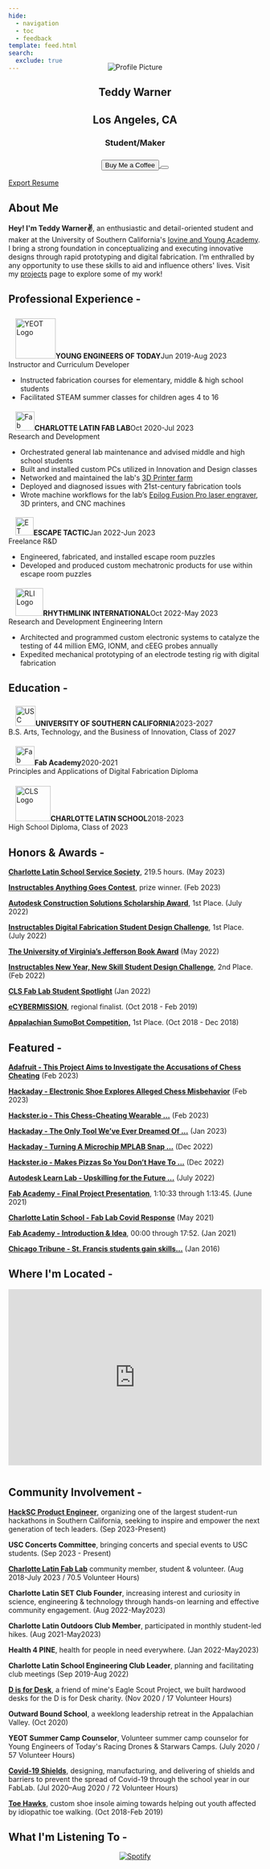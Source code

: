 ```yaml
---
hide:
  - navigation
  - toc
  - feedback
template: feed.html
search:
  exclude: true
---
```


<head>
  <meta charset="UTF-8">
  <meta name="viewport" content="width=device-width, initial-scale=1.0">
  <title>Teddy Warner</title>
  <script src="https://kit.fontawesome.com/79ff35ecec.js" crossorigin="anonymous"></script>
  <link rel="stylesheet" href="../../assets/css/about.css">
    <!-- Stylesheet not working with current static site implementation, so enjoy the inline styles lol -->
  <style>
    .scrollDown .md-header {
    transform: translate3d(0, -100%, 0);
    }
    .scrollUp .md-header {
    transform: none;
    }
    :root {
    --duration: 1s;
    --nav-duration: calc(var(--duration) / 4);
    --ease: cubic-bezier(0.215, 0.61, 0.355, 1);
    --space: 1rem;
    --font-size: 1.125rem;
    --line-height: 1.5;
    --inputicon: hsla(0, 0%, 0%, 0.87);
    --toggledinputicon: white;
    --formbg: hsla(0, 0%, 0%, 0.25);
    --formhover: hsla(0, 0%, 0%, 0.32);
    --toggledform: hsla(0, 0%, 100%, 0.12);
    --toggledformhover: hsla(0, 0%, 100%, 0.3);
    --avatar: url("../../images/index/avatardark.svg");
    --quote: url("../../images/index/quote/");
    --articlebg: hsla(0, 0%, 0%, 0.04);
    }
    [data-md-color-scheme="slate"] {
    /*--md-default-bg-color: hsla(228, 7%, 14%, 1);*/
        --inputicon: white;
        --toggledinputicon: hsla(0, 0%, 0%, 0.87);
        --formhover: hsla(0, 0%, 100%, 0.3);
        --toggledform: hsla(0, 0%, 0%, 0.2);
        --toggledformhover: hsla(0, 0%, 0%, 0.32);
        --avatar: url("../../images/index/avatarlight.svg");
        --quote: url("../../images/index/quote/");
        --articlebg: hsl(234, 76%, 95%, 0.04)
    }
    @media screen and (min-width: 60em) {
    .md-sidebar--secondary {
        display: none;
    }
    }
    @media screen and (min-width: 76.25em) {
    .md-sidebar--primary {
        display: none;
    }
    }
    .md-banner {
    z-index: 3;
    }
    main {
    margin-top: -7em;
    z-index: 2;
    overflow-y: hidden;
    }
    section {
    height: auto;
    z-index: 2;
    }
    .md-sidebar {
    width: 0px;
    }
    .md-footer {
    display: hidden;
    } 
    .md-main__inner {
    margin: 0;
    }
    .md-source {
    color: var(--md-default-fg-color);  
    }
    .toggle .logo {
    display: none;
    }
    .toggle .socialsparent {
    display: none;
    }
    .close {
    display: none;
    }
    .toggle .close {
    display: flex;
    }
    .toggle .menu {
    display: none;
    }
    .md-header__button.md-icon[for="__search"] {
    color: var(--md-default-fg-color); 
    }
    .toggle .md-header__button.md-icon[for="__search"] {
    color: var(--md-default-bg-color);
    }
    .md-search__input + .md-search__icon {
    color: var(--inputicon);
    }
    .toggle .md-search__input + .md-search__icon {
    color: var(--toggledinputicon);
    }
    .md-search__form {
    background-color: var(--formbg);
    }
    .md-search__form:hover {
    background-color: var(--formhover);
    }
    .toggle .md-search__form {
    background-color: var(--toggledform);
    }
    .toggle .md-search__form:hover {
    background-color: var(--toggledformhover);
    }
    header{
    padding-top: 1.5em;
    }
    .menu {
    color: var(--md-default-fg-color);
    }
    .close {
    color: var(--md-default-bg-color);
    }
    .md-header__option {
    color: var(--md-default-fg-color);
    }
    .toggle .md-header__option {
    color: var(--md-default-bg-color);
    }
    .md-header[data-md-state=shadow]{
    box-shadow:0 0 0 rgba(0,0,0,0),0 0 0 rgba(0,0,0,0);
    }
    .md-header {
    background: none;
    box-shadow:0 0 0 transparent,0 0 0 transparent;
    }
    .md-tabs {
    display: none;
    }
    .logo {
    padding-left: 0;
    }
    html.has-scroll-smooth {
    overflow: hidden; }
    html.has-scroll-dragging {
    -webkit-user-select: none;
    -moz-user-select: none;
    -ms-user-select: none;
    user-select: none; }
    .has-scroll-smooth body {
    overflow: hidden; }
    .has-scroll-smooth [data-scroll-container] {
    min-height: 100vh; }
    [data-scroll-direction="horizontal"] [data-scroll-container] {
    height: 100vh;
    display: inline-block;
    white-space: nowrap; }
    [data-scroll-direction="horizontal"] [data-scroll-section] {
    display: inline-block;
    vertical-align: top;
    white-space: nowrap;
    height: 100%; }
    .head {
    height: 72em;
    }
    .main-navigation {
    position: fixed;
    top: 0;
    left: 0;
    display: flex;
    align-items: center;
    width: 100%;
    height: 100%;
    transform: translateX(-100%);
    transition: transform var(--nav-duration);
    background-color: var(--md-default-fg-color);
    z-index: 3;
    }
    .main-navigation:after {
    content: "";
    position: absolute;
    top: 0;
    left: 0;
    width: 100%;
    height: 100%;
    background-color: inherit;
    transform-origin: 0 50%;
    z-index: 3;
    }
    .main-navigation ul {
    font-size: 9vmin;
    width: 100%;
    z-index: 4;
    }
    .main-navigation li {
    display: flex;
    align-items: center;
    position: relative;
    overflow: hidden;
    z-index: 4;
    }
    .main-navigation li:after {
    content: "";
    position: absolute;
    bottom: 0;
    left: 0;
    width: 100%;
    height: 1vmin;
    background-color: inherit;
    transform-origin: 0 50%;
    transform: translateX(-100%) skew(15deg);
    z-index: 4;
    }
    .main-navigation a {
    display: inline-block;
    width: 100%;
    max-width: 1200px;
    margin: 0 auto;
    color: var(--md-default-bg-color);
    line-height: 1.08;
    text-decoration: none;
    user-select: none;
    padding: auto;
    transform: translateY(100%);
    z-index: 4;
    }
    .main-content {
    z-index: 1;
    }
    .home:hover {
    color: #5466CE;
    font-style: italic;
    }
    .about:hover {
    color: #5466CE;
    font-style: italic;
    }
    .proj:hover {
    color: #5466CE;
    font-style: italic;
    }
    .mach:hover {
    color: #5466CE;
    font-style: italic;
    }
    .fab:hover {
    color: #5466CE;
    font-style: italic;
    }
    .navnum {
    font-size:0.35em;
    font-weight: lighter;
    font-style: italic;
    }
    .toggle .main-navigation {
    transition-duration: 0.35;
    transform: translateX(0);
    }
    .toggle .main-navigation a {
    animation: link-appear calc(var(--duration) * 1.5) var(--ease) forwards;
    }
    @keyframes link-appear {
    0%, 25% {
        transform: translateY(100%);
    }
    50%, 100% {
        transform: translateY(0);
    }
    }
    @media (max-width: 76em) {
    .logo {
        padding-left: 1em;
    }
    }
    @media (max-width: 45em) {
    .logo {
        padding-left: 1em;
    }
    header{
        padding-top: 1.25em;
    }
    }
    @media (max-width: 59.892857142857146em) {
    .toggle .md-search__icon.md-icon:first-of-type {
        color: var(--md-default-fg-color);
    }
    }
    @media (min-width: 59.892857142857146em) {
    .md-grid {
        margin-left: auto;
        margin-right: auto;
        max-width: 100vw;
    }
    .md-header__inner {
        margin-left: 5vw;
        margin-right: 5vw;
    }
    }
</style>
</head>

<nav class="main-navigation">
    <ul>
      <li><a class="home" href="http://teddywarner.com"><span class="navnum">01</span> Home</a></li>
      <li><a class="about" href="http://teddywarner.com/About-Me/about/"><span class="navnum">02</span> About Me</a></li>
      <li><a class="proj" href="http://teddywarner.com/feed/"><span class="navnum">03</span> Projects</a></li>
      <li><a class="mach" href="http://teddywarner.com/Machine-Profiles/FusionPro48/"><span class="navnum">04</span> Machine Profiles</a></li>
      <li><a style="font-family: 'Fira Sans';" class="fab" href="https://fabacademy.org/2021/labs/charlotte/students/theodore-warner/"><span class="navnum">05</span> Fab Academy</a></li>
    </ul>
</nav>

<body>
  <main data-scroll-container>
   <section data-scroll-section>
   </br>
   </br>
   </br>
    <div class="stuff">
    <div class="sidebarparent">
        <div class="sidebar">
        <center>
        <p><img src="https://avatars.githubusercontent.com/u/48384497" alt="Profile Picture" class="profilepic"></p>
        <h1>Teddy Warner</h1>
        <h2>Los Angeles, CA</h2>
        <h3>Student/Maker<h3>
        <div class="socials">
        <a href="https://www.linkedin.com/in/teddy-warner-880974200/" class="ln" style=" color: inherit;" title="Linked In - Teddy Warner"><i class="fab fa-linkedin"></i></a>
        <a href="https://github.com/Twarner491" class="git" style=" color: inherit;" title="Github - Twarner491"><i class="fab fa-github"></i></a>
        <a href="https://www.youtube.com/@teddywarner" class="yt" style=" color: inherit;" title="YouTube - @teddywarner"><i class="fa fa-youtube"></i></a>
        <a href="https://www.instagram.com/teddymakesstuff/" class="insta" style=" color: inherit;" title="Instagram - @teddymakesstuff"><i class="fa fa-instagram"></i></a>
        <a href="https://twitter.com/WarnerTeddy" class="twitter" style=" color: inherit;" title="Twitter - @WarnerTeddy"><i class="fa fa-twitter"></i></a>
        <a href="https://discordapp.com/users/534164566649733120/" class="ln" style=" color: inherit;" title="Discord - Twarner#2592"><i class="fab fa-discord"></i></a>
        <a href="https://open.spotify.com/user/mskz5e4dyzv4cb4kkn73iipq0?si=58a503e3c7a54eeb" class="spotify" style=" color: inherit;" title="Spotify - Teddy Warner"><i class="fab fa-spotify"></i></a>
        <a href="mailto:<Twarner491@gmail.com>" class="email" style=" color: inherit;" title="Email - Twarner491@gmail.com"><i class="fas fa-paper-plane"></i></a>
        </div>
        <a href="https://www.buymeacoffee.com/teddywarner" style=" color: inherit;">
            <button class="coffeelarge" title="Buy Me a Coffee :)"><i class="fas fa-coffee"></i> Buy Me a Coffee</button>
            <button class="coffeesmall" title="Buy Me a Coffee :)"><i class="fas fa-coffee"></i></button>
        </a>
        </center>
        </div>
    </div>
    <div class="stuff__container">
        <div class="stuff__content">
        <span class="resume" style=" color: inherit;"><a href="https://docs.google.com/document/d/1PYGzcMTuvcSjJsXomp-win3_tvn-WFpQ/edit?usp=sharing&ouid=117910198967406819470&rtpof=true&sd=true">Export Resume <i class="far fa-file-alt"></i></a></span><h1>About Me</h1>
        <div class="underline"></div>
        <p><strong>Hey! I'm Teddy Warner✌️</strong>, an enthusiastic and detail-oriented student and maker at the University of Southern California's <a href="https://iovine-young.usc.edu/">Iovine and Young Academy</a>. I bring a strong foundation in conceptualizing and executing innovative designs through rapid prototyping and digital fabrication. I’m enthralled by any opportunity to use these skills to aid and influence others' lives. Visit my <a href="http://teddywarner.com/feed/">projects</a> page to explore some of my work!</p>
        <h2><i class="fas fa-briefcase"></i> Professional Experience -</h2>
        <p><a href="https://www.youngengineersoftoday.com/"><img src="https://teddywarner.org/images/About/yeot.png" alt="YEOT Logo" class="logo" style="width:80px;margin-top: 8px;"></a><strong>YOUNG ENGINEERS OF TODAY</strong><span class="date" style=" color: inherit;">Jun 2019-Aug 2023</span><br>Instructor and Curriculum Developer</p>
        <ul>
            <li>Instructed fabrication courses for elementary, middle & high school students
            <li>Facilitated STEAM summer classes for children ages 4 to 16
            </li>
        </ul>
        <p><a href="https://www.charlottelatin.org/academics/steam"><img src="https://teddywarner.org/images/About/fablogo.png" alt="Fab Logo" class="logo" style="width:38px;margin-top: 6px;"></a><strong>CHARLOTTE LATIN FAB LAB</strong><span class="date" style=" color: inherit;">Oct 2020-Jul 2023</span><br>Research and Development</p>
        <ul>
            <li>Orchestrated general lab maintenance and advised middle and high school students
            <li>Built and installed custom PCs utilized in Innovation and Design classes
            <li>Networked and maintained the lab's <a href="https://teddywarner.org/images/Octoprint/laboctoprint.jpg">3D Printer farm</a>
            <li>Deployed and diagnosed issues with 21st-century fabrication tools
            <li>Wrote machine workflows for the lab’s <a href="https://teddywarner.org/Machine-Profiles/FusionPro48/">Epilog Fusion Pro laser engraver</a>, 3D printers, and CNC machines
            </li>
        </ul>
        <p><a href="https://escapetactic.com/"><img src="https://teddywarner.org/images/About/escapetactic.png" alt="ET Logo" class="logo" style="width:36px;margin-top: 5px;"></a><strong>ESCAPE TACTIC</strong><span class="date" style=" color: inherit;">Jan 2022-Jun 2023</span><br>Freelance R&D</p>
        <ul>
            <li>Engineered, fabricated, and installed escape room puzzles
            <li>Developed and produced custom mechatronic products for use within escape room puzzles
            </li>
        </ul>
        <p><a href="https://rhythmlink.com/"><img src="https://teddywarner.org/images/About/rythemlink.png" alt="RLI Logo" class="logo" style="width:55px;margin-top: 6px;"></a><strong>RHYTHMLINK INTERNATIONAL</strong><span class="date" style=" color: inherit;">Oct 2022-May 2023</span><br>Research and Development Engineering Intern</p>
        <ul>
            <li>Architected and programmed custom electronic systems to catalyze the testing of 44 million EMG, IONM, and cEEG probes annually
            <li>Expedited mechanical prototyping of an electrode testing rig with digital fabrication
            </li>
        </ul>
        <h2><i class="fas fa-graduation-cap"></i> Education -</h2>
        <p><a href="https://iovine-young.usc.edu/"><img src="https://teddywarner.org/images/About/USC.png" alt="USC Logo" class="logo" style="margin-top: 6px;width:40px;"></a><strong>UNIVERSITY OF SOUTHERN CALIFORNIA</strong><span class="date" style=" color: inherit;">2023-2027</span><br>B.S. Arts, Technology, and the Business of Innovation, Class of 2027</p>
        <p><a href="https://fabacademy.org/"><img src="https://teddywarner.org/images/About/fablogo.png" alt="Fab Logo" class="logo" style="width:38px;margin-top: 6px;"></a><strong>Fab Academy</strong><span class="date" style=" color: inherit;">2020-2021</span><br>Principles and Applications of Digital Fabrication Diploma</p>
        <p><a href="https://www.charlottelatin.org"><img src="https://teddywarner.org/images/About/latin.png" alt="CLS Logo" class="logo" style="margin-top: 7px;width:70px;"></a><strong>CHARLOTTE LATIN SCHOOL</strong><span class="date" style=" color: inherit;">2018-2023</span><br>High School Diploma, Class of 2023</p>
        <h2><i class="fas fa-award"></i> Honors & Awards -</h2>
        <p>
            <strong><a href="https://issuu.com/charlottelatinschool/docs/service_society_2023">Charlotte Latin School Service Society</a></strong>,  219.5 hours. (May 2023)
        </p>
        <p>
            <strong><a href="https://www.instructables.com/contest/anythinggoes/">Instructables Anything Goes Contest</a></strong>, prize winner. (Feb 2023)
        </p>
        <p>
            <strong><a href="https://www.instructables.com/contest/makeitmodular2022/">Autodesk Construction Solutions Scholarship Award</a></strong>, 1st Place. (July 2022)
        </p>
        <p>
            <strong><a href="https://www.instructables.com/contest/digifab2022/">Instructables Digital Fabrication Student Design Challenge</a></strong>, 1st Place. (July 2022)
        </p>
        <p>
            <strong><a href="https://engagement.virginia.edu/clubs/signature-initiatives/jefferson-book-awards">The University of Virginia’s Jefferson Book Award</a></strong> (May 2022)
        </p>
        <p>
            <strong><a href="https://www.instructables.com/contest/SDnewyear/">Instructables New Year, New Skill Student Design Challenge</a></strong>, 2nd Place. (Feb 2022)
        </p>
        <p>
            <strong><a href="https://www.instagram.com/p/CYboI6zrTs8/?utm_medium=copy_link">CLS Fab Lab Student Spotlight</a></strong> (Jan 2022)
        </p>
        <p>
            <strong><a href="https://www.ecybermission.com/">eCYBERMISSION</a></strong>, regional finalist. (Oct 2018 - Feb 2019)
        </p>
        <p>
            <strong><a href="http://www.appstate.edu/~marlandes/sumo/sumosumo.html">Appalachian SumoBot Competition,</a></strong> 1st Place. (Oct 2018 - Dec 2018)
        </p>
        <h2><i class="fas fa-address-card"></i> Featured -</h2>
        <p>
            <strong><a href="https://blog.adafruit.com/2023/02/01/the-von-niemann-probe-aims-to-investigate-the-accusations-of-chess-cheating-wearablewednesday/">Adafruit - This Project Aims to Investigate the Accusations of Chess Cheating</a></strong> (Feb 2023)
        </p>
        <p>
            <strong><a href="https://hackaday.com/2023/02/01/electronic-shoe-explores-alleged-chess-misbehavior/">Hackaday - Electronic Shoe Explores Alleged Chess Misbehavior</a></strong> (Feb 2023)
        </p>
        <p>
            <strong><a href="https://www.hackster.io/news/this-chess-cheating-wearable-aims-to-investigate-the-accusations-against-grandmaster-hans-neimann-90b63403b5d0">Hackster.io - This Chess-Cheating Wearable  ...</a></strong> (Feb 2023)
        </p>
        <p>
            <strong><a href="https://hackaday.com/2023/01/25/pizza-making-cnc-machine-is-the-only-tool-weve-ever-dreamed-of/">Hackaday - The Only Tool We’ve Ever Dreamed Of ...</a></strong> (Jan 2023)
        </p>
        <p>
            <strong><a href="https://hackaday.com/2022/12/26/turning-a-microchip-mplab-snap-into-a-udpi-avr-programmer/">Hackaday - Turning A Microchip MPLAB Snap ...</a></strong> (Dec 2022)
        </p>
        <p>
            <strong><a href="https://www.hackster.io/news/pizza-pizza-cnc-machine-makes-pizzas-so-you-don-t-have-to-2abc96e2c411">Hackster.io - Makes Pizzas So You Don’t Have To ...</a></strong> (Dec 2022)
        </p>
        <p>
            <strong><a href="https://blogs.autodesk.com/learn-lab/2022/07/20/upskilling-for-the-future-with-instructables-student-design-challenges/">Autodesk Learn Lab - Upskilling for the Future ...</a></strong> (July 2022)
        </p>
        <p>
            <strong><a href="https://vimeo.com/563923609#t=4233s">Fab Academy - Final Project Presentation</a></strong>, 1:10:33 through 1:13:45. (June 2021)
        </p>
        <p>
            <strong><a href="https://www.instagram.com/p/COdXD7fJ5Zl/?">Charlotte Latin School -  Fab Lab Covid Response</a></strong> (May 2021)
        </p>
        <p>
            <strong><a href="https://vimeo.com/510901917">Fab Academy - Introduction & Idea</a></strong>, 00:00 through 17:52. (Jan 2021)
        </p>
        <p>
            <strong><a href="https://www.chicagotribune.com/suburbs/wilmette/ct-wml-st-francis-underwater-robotics-tl-0107-20160104-story.html">Chicago Tribune - St. Francis students gain skills...</a></strong> (Jan 2016)
        </p>
        <h2><i class="fas fa-map-marker-alt"></i> Where I'm Located -</h2>
        <center>
            <iframe width="100%" height="350" style="margin-bottom: 12px; border:0 " loading="lazy" allowfullscreen src="https://www.google.com/maps/embed?pb=!1m18!1m12!1m3!1d423284.0440627345!2d-118.74136525966654!3d34.020608476662154!2m3!1f0!2f0!3f0!3m2!1i1024!2i768!4f13.1!3m3!1m2!1s0x80c2c75ddc27da13%3A0xe22fdf6f254608f4!2sLos%20Angeles%2C%20CA!5e0!3m2!1sen!2sus!4v1698637611473!5m2!1sen!2sus"></iframe> 
        </center>
        <h2><i class="fas fa-city"></i> Community Involvement -</h2>
        <p>
            <strong><a href="https://www.hacksc.com/">HackSC Product Engineer</a></strong>, organizing one of the largest student-run hackathons in Southern California, seeking to inspire and empower the next generation of tech leaders. (Sep 2023-Present)
        </p>
        <p>
            <strong>USC Concerts Committee</strong>, bringing concerts and special events to USC students. (Sep 2023 - Present)
        </p>
        <p>
            <strong><a href="https://fabacademy.org/2021/labs/charlotte/">Charlotte Latin Fab Lab</a></strong> community member, student & volunteer. (Aug 2018-July 2023 / 70.5 Volunteer Hours)
        </p>
        <p>
            <strong>Charlotte Latin SET Club Founder</strong>, increasing interest and curiosity in science, engineering & technology through hands-on learning and effective community engagement. (Aug 2022-May2023)
        </p>
        <p>
            <strong>Charlotte Latin Outdoors Club Member</strong>, participated in monthly student-led hikes. (Aug 2021-May2023)
        </p>
        <p>
            <strong>Health 4 PINE</strong>, health for people in need everywhere. (Jan 2022-May2023)
        </p>
        <p>
            <strong>Charlotte Latin School Engineering Club Leader</strong>, planning and facilitating club meetings (Sep 2019-Aug 2022)
        </p>
        <p>
            <strong><a href="https://photos.app.goo.gl/kWnrCmx1bZPvqDK29">D is for Desk</a></strong>, a friend of mine's Eagle Scout Project, we built hardwood desks for the D is for Desk charity. (Nov 2020 / 17 Volunteer Hours) 
        </p>
        <p>
            <strong>Outward Bound School</strong>, a weeklong leadership retreat in the Appalachian Valley. (Oct 2020) 
        </p>
        <p>
            <strong>YEOT Summer Camp Counselor</strong>, Volunteer summer camp counselor for Young Engineers of Today's Racing Drones & Starwars Camps. (July 2020 / 57 Volunteer Hours) 
        </p>
        <p>
            <strong><a href="https://www.instagram.com/p/COdXD7fJ5Zl/?">Covid-19 Shields</a></strong>, designing, manufacturing, and delivering of shields and barriers to prevent the spread of Covid-19 through the school year in our FabLab. (Jul 2020–Aug 2020 / 72 Volunteer Hours)
        </p>
        <p>
            <strong><a href="https://sites.google.com/charlottelatin.net/toe-hawking/home">Toe Hawks</a></strong>, custom shoe insole aiming towards helping out youth affected by idiopathic toe walking. (Oct 2018-Feb 2019)
        </p>
        <h2><i class="fas fa-headphones-alt"></i> What I'm Listening To -</h2>
        <center>
        <p class="music">
        <a href="https://open.spotify.com/user/mskz5e4dyzv4cb4kkn73iipq0?si=5eba25ddc4f74313">
            <img src="https://novatorem-oqoqm52ci-twarner491.vercel.app/api/spotify" alt="Spotify">
        </a>
        </p>
        </center>
        </div>
    </div>
    </div>
   </section>
   <section style="height:3em;">
    <h1></h1>
   </section>
  </main>
  <script src="https://cdnjs.cloudflare.com/ajax/libs/jquery/3.3.1/jquery.min.js"></script>
  <script src="https://cdn.jsdelivr.net/npm/locomotive-scroll@4.1.4/dist/locomotive-scroll.min.js"></script>
  <script src="https://cdn.jsdelivr.net/npm/typed.js@2.0.12"></script>
  <script src="../../assets/js/feed.js"></script>
</body>
</html>
